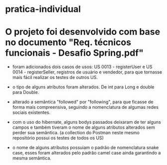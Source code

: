 # pratica-individual

# O projeto foi desenvolvido com base no documento "Req. técnicos funcionais - Desafio Spring.pdf"

- foram adicionados dois casos de usos: US 0013 - registerUser e US 0014 - registerSeller, registros de usuário e vendedor, para que tornasse mais fácil
realizar os testes de outros US.

- o tipo de alguns atributos foram alterados. De int para Long e double para Double.

- alterado a semântica "followed" por "following", para que ficasse de forma mais compreensiva, seguindo a nomenclatura de algumas redes sociais existentes.

- com o uso do hibernate, alguns bodys passados deixaram de ter alguns campos e também tiveram o nome de alguns atributos alterados sem perder sua semântica.
(a collection do Postman neste mesmo repositório possui os testes de todos os US)

- o nome de alguns atributos possuiam o padrão de nomenclatura snake case, esses foram alterados pelo padrão camel case ainda garantindo a mesma semântica.
